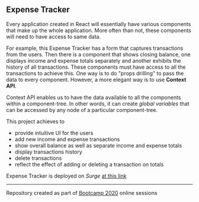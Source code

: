 ## Expense Tracker

Every application created in React will essentially have various components that make up the whole application. More often than not, these components will need to have access to same data.

For example, this Expense Tracker has a form that captures transactions from the users. Then there is a component that shows closing balance, one displays income and expense totals separately and another exhibits the history of all transactions. These components must have access to all the transactions to achieve this. One way is to do "props drilling" to pass the data to every component. However, a more elegant way is to use **Context API**.

Context API enables us to have the data available to all the components within a component-tree. In other words, it can create *global variables* that can be accessed by any node of a particular component-tree.

This project achieves to
- provide intuitive UI for the users
- add new income and expense transactions
- show overall balance as well as separate income and expense totals
- display transactions history
- delete transactions
- reflect the effect of adding or deleting a transaction on totals

Expense Tracker is deployed on *Surge* [at this link](http://context-api-expense-tracker.surge.sh/)

<hr/>

Repository created as part of [Bootcamp 2020](https://github.com/panacloud/bootcamp-2020) online sessions

